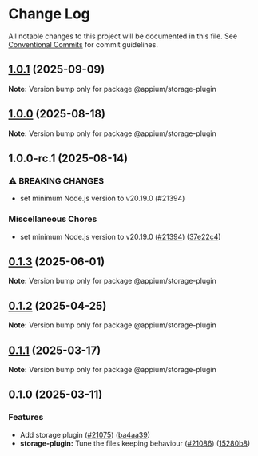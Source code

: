 # Change Log

All notable changes to this project will be documented in this file.
See [Conventional Commits](https://conventionalcommits.org) for commit guidelines.

## [1.0.1](https://github.com/appium/appium/compare/@appium/storage-plugin@1.0.0...@appium/storage-plugin@1.0.1) (2025-09-09)

**Note:** Version bump only for package @appium/storage-plugin





## [1.0.0](https://github.com/appium/appium/compare/@appium/storage-plugin@1.0.0-rc.1...@appium/storage-plugin@1.0.0) (2025-08-18)

**Note:** Version bump only for package @appium/storage-plugin





## 1.0.0-rc.1 (2025-08-14)


### ⚠ BREAKING CHANGES

* set minimum Node.js version to v20.19.0 (#21394)

### Miscellaneous Chores

* set minimum Node.js version to v20.19.0 ([#21394](https://github.com/appium/appium/issues/21394)) ([37e22c4](https://github.com/appium/appium/commit/37e22c4f9c9920cea3f340841ab1b7c60e3147e9))



## [0.1.3](https://github.com/appium/appium/compare/@appium/storage-plugin@0.1.2...@appium/storage-plugin@0.1.3) (2025-06-01)

**Note:** Version bump only for package @appium/storage-plugin





## [0.1.2](https://github.com/appium/appium/compare/@appium/storage-plugin@0.1.1...@appium/storage-plugin@0.1.2) (2025-04-25)

**Note:** Version bump only for package @appium/storage-plugin





## [0.1.1](https://github.com/appium/appium/compare/@appium/storage-plugin@0.1.0...@appium/storage-plugin@0.1.1) (2025-03-17)

**Note:** Version bump only for package @appium/storage-plugin





## 0.1.0 (2025-03-11)


### Features

* Add storage plugin ([#21075](https://github.com/appium/appium/issues/21075)) ([ba4aa39](https://github.com/appium/appium/commit/ba4aa394d1b6676cc29644e7faa3b0590552f303))
* **storage-plugin:** Tune the files keeping behaviour ([#21086](https://github.com/appium/appium/issues/21086)) ([15280b8](https://github.com/appium/appium/commit/15280b80d2af6b3bdf6bf2905472b05b7bca1c1d))
